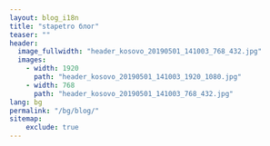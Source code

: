 ```yaml
---
layout: blog_i18n
title: "stapetro блог"
teaser: ""
header:
  image_fullwidth: "header_kosovo_20190501_141003_768_432.jpg"
  images:
    - width: 1920
      path: "header_kosovo_20190501_141003_1920_1080.jpg"
    - width: 768
      path: "header_kosovo_20190501_141003_768_432.jpg"
lang: bg
permalink: "/bg/blog/"
sitemap:
    exclude: true
---
```

